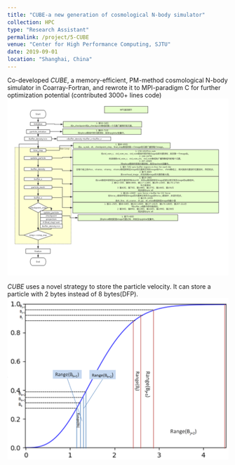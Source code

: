 ```yaml
---
title: "CUBE-a new generation of cosmological N-body simulator"
collection: HPC
type: "Research Assistant"
permalink: /project/5-CUBE
venue: "Center for High Performance Computing, SJTU"
date: 2019-09-01
location: "Shanghai, China"
---
```

Co-developed *CUBE*, a memory-efficient, PM-method cosmological N-body simulator in Coarray-Fortran, and rewrote it to MPI-paradigm C for further optimization potential (contributed 3000+ lines code)
![main](/images/cube/CUBEmain.png "Cube Main Structure")

*CUBE* uses a novel strategy to store the particle velocity. It can store a particle with 2 bytes instead of 8 bytes(DFP).
![main](/images/cube/velocity.png "Velocity Storage")


